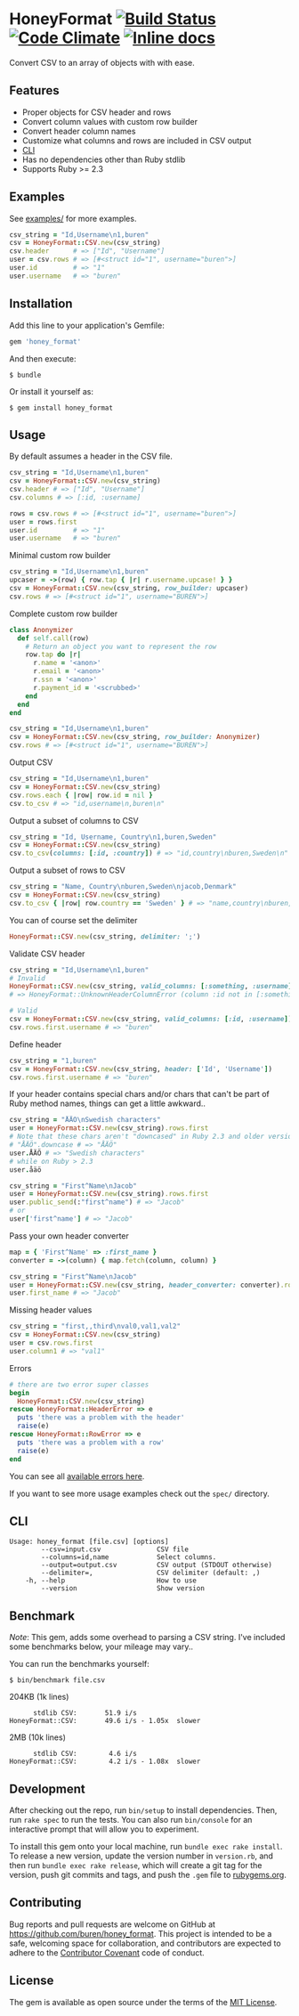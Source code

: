 # HoneyFormat [![Build Status](https://travis-ci.org/buren/honey_format.svg)](https://travis-ci.org/buren/honey_format) [![Code Climate](https://codeclimate.com/github/buren/honey_format/badges/gpa.svg)](https://codeclimate.com/github/buren/honey_format) [![Inline docs](http://inch-ci.org/github/buren/honey_format.svg)](http://inch-ci.org/github/buren/honey_format)

Convert CSV to an array of objects with with ease.

## Features

- Proper objects for CSV header and rows
- Convert column values with custom row builder
- Convert header column names
- Customize what columns and rows are included in CSV output
- [CLI](#cli)
- Has no dependencies other than Ruby stdlib
- Supports Ruby >= 2.3

## Examples

See [examples/](https://github.com/buren/honey_format/tree/master/examples) for more examples.

```ruby
csv_string = "Id,Username\n1,buren"
csv = HoneyFormat::CSV.new(csv_string)
csv.header      # => ["Id", "Username"]
user = csv.rows # => [#<struct id="1", username="buren">]
user.id         # => "1"
user.username   # => "buren"
```

## Installation

Add this line to your application's Gemfile:

```ruby
gem 'honey_format'
```

And then execute:
```
$ bundle
```

Or install it yourself as:
```
$ gem install honey_format
```

## Usage

By default assumes a header in the CSV file.

```ruby
csv_string = "Id,Username\n1,buren"
csv = HoneyFormat::CSV.new(csv_string)
csv.header # => ["Id", "Username"]
csv.columns # => [:id, :username]

rows = csv.rows # => [#<struct id="1", username="buren">]
user = rows.first
user.id         # => "1"
user.username   # => "buren"
```

Minimal custom row builder
```ruby
csv_string = "Id,Username\n1,buren"
upcaser = ->(row) { row.tap { |r| r.username.upcase! } }
csv = HoneyFormat::CSV.new(csv_string, row_builder: upcaser)
csv.rows # => [#<struct id="1", username="BUREN">]
```

Complete custom row builder
```ruby
class Anonymizer
  def self.call(row)
    # Return an object you want to represent the row
    row.tap do |r|
      r.name = '<anon>'
      r.email = '<anon>'
      r.ssn = '<anon>'
      r.payment_id = '<scrubbed>'
    end
  end
end

csv_string = "Id,Username\n1,buren"
csv = HoneyFormat::CSV.new(csv_string, row_builder: Anonymizer)
csv.rows # => [#<struct id="1", username="BUREN">]
```

Output CSV
```ruby
csv_string = "Id,Username\n1,buren"
csv = HoneyFormat::CSV.new(csv_string)
csv.rows.each { |row| row.id = nil }
csv.to_csv # => "id,username\n,buren\n"
```

Output a subset of columns to CSV
```ruby
csv_string = "Id, Username, Country\n1,buren,Sweden"
csv = HoneyFormat::CSV.new(csv_string)
csv.to_csv(columns: [:id, :country]) # => "id,country\nburen,Sweden\n"
```

Output a subset of rows to CSV
```ruby
csv_string = "Name, Country\nburen,Sweden\njacob,Denmark"
csv = HoneyFormat::CSV.new(csv_string)
csv.to_csv { |row| row.country == 'Sweden' } # => "name,country\nburen,Sweden\n"
```

You can of course set the delimiter
```ruby
HoneyFormat::CSV.new(csv_string, delimiter: ';')
```

Validate CSV header
```ruby
csv_string = "Id,Username\n1,buren"
# Invalid
HoneyFormat::CSV.new(csv_string, valid_columns: [:something, :username])
# => HoneyFormat::UnknownHeaderColumnError (column :id not in [:something, :username])

# Valid
csv = HoneyFormat::CSV.new(csv_string, valid_columns: [:id, :username])
csv.rows.first.username # => "buren"
```

Define header
```ruby
csv_string = "1,buren"
csv = HoneyFormat::CSV.new(csv_string, header: ['Id', 'Username'])
csv.rows.first.username # => "buren"
```

If your header contains special chars and/or chars that can't be part of Ruby method names,
things can get a little awkward..
```ruby
csv_string = "ÅÄÖ\nSwedish characters"
user = HoneyFormat::CSV.new(csv_string).rows.first
# Note that these chars aren't "downcased" in Ruby 2.3 and older versions of Ruby,
# "ÅÄÖ".downcase # => "ÅÄÖ"
user.ÅÄÖ # => "Swedish characters"
# while on Ruby > 2.3
user.åäö

csv_string = "First^Name\nJacob"
user = HoneyFormat::CSV.new(csv_string).rows.first
user.public_send(:"first^name") # => "Jacob"
# or
user['first^name'] # => "Jacob"
```

Pass your own header converter
```ruby
map = { 'First^Name' => :first_name }
converter = ->(column) { map.fetch(column, column) }

csv_string = "First^Name\nJacob"
user = HoneyFormat::CSV.new(csv_string, header_converter: converter).rows.first
user.first_name # => "Jacob"
```

Missing header values
```ruby
csv_string = "first,,third\nval0,val1,val2"
csv = HoneyFormat::CSV.new(csv_string)
user = csv.rows.first
user.column1 # => "val1"
```

Errors
```ruby
# there are two error super classes
begin
  HoneyFormat::CSV.new(csv_string)
rescue HoneyFormat::HeaderError => e
  puts 'there was a problem with the header'
  raise(e)
rescue HoneyFormat::RowError => e
  puts 'there was a problem with a row'
  raise(e)
end
```

You can see all [available errors here](https://www.rubydoc.info/gems/honey_format/HoneyFormat/Errors).

If you want to see more usage examples check out the `spec/` directory.

## CLI

```
Usage: honey_format [file.csv] [options]
        --csv=input.csv              CSV file
        --columns=id,name            Select columns.
        --output=output.csv          CSV output (STDOUT otherwise)
        --delimiter=,                CSV delimiter (default: ,)
    -h, --help                       How to use
        --version                    Show version
```

## Benchmark

_Note_: This gem, adds some overhead to parsing a CSV string. I've included some benchmarks below, your mileage may vary..

You can run the benchmarks yourself:

```
$ bin/benchmark file.csv
```

204KB (1k lines)

```
      stdlib CSV:       51.9 i/s
HoneyFormat::CSV:       49.6 i/s - 1.05x  slower
```

2MB (10k lines)

```
      stdlib CSV:        4.6 i/s
HoneyFormat::CSV:        4.2 i/s - 1.08x  slower
```


## Development

After checking out the repo, run `bin/setup` to install dependencies. Then, run `rake spec` to run the tests. You can also run `bin/console` for an interactive prompt that will allow you to experiment.

To install this gem onto your local machine, run `bundle exec rake install`. To release a new version, update the version number in `version.rb`, and then run `bundle exec rake release`, which will create a git tag for the version, push git commits and tags, and push the `.gem` file to [rubygems.org](https://rubygems.org).

## Contributing

Bug reports and pull requests are welcome on GitHub at https://github.com/buren/honey_format. This project is intended to be a safe, welcoming space for collaboration, and contributors are expected to adhere to the [Contributor Covenant](contributor-covenant.org) code of conduct.


## License

The gem is available as open source under the terms of the [MIT License](http://opensource.org/licenses/MIT).
